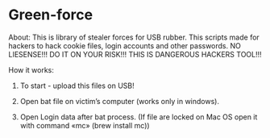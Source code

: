 # Green-force
About: This is library of stealer forces for USB rubber. This scripts made for hackers to hack cookie files, login accounts and other passwords. 
NO LIESENSE!!! 
DO IT ON YOUR RISK!!! 
THIS IS DANGEROUS HACKERS TOOL!!!  

How it works: 

1. To start - upload this files on USB!

2. Open bat file on victim’s computer (works only in windows). 

3. Open Login data after bat process. (If file are locked on Mac OS open it with command «mc» (brew install mc))
